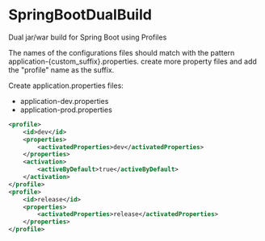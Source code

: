 # SpringBootDualBuild
Dual jar/war build for Spring Boot using Profiles

The names of the configurations files should match with the pattern application-{custom_suffix}.properties. create more property files and add the "profile" name as the suffix.

Create application.properties files:

  - application-dev.properties 
  - application-prod.properties

```xml
<profile>
    <id>dev</id>
    <properties>
        <activatedProperties>dev</activatedProperties>
    </properties>
    <activation>
        <activeByDefault>true</activeByDefault>
    </activation>
</profile>
<profile>
    <id>release</id>
    <properties>
        <activatedProperties>release</activatedProperties>
    </properties>
</profile>


```
